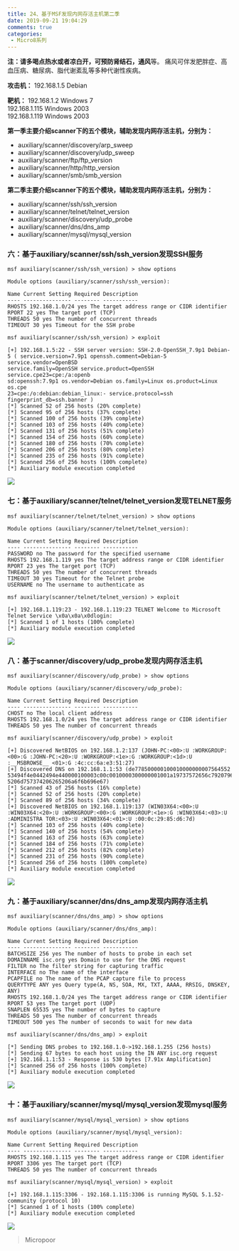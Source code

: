 ```yaml
---
title: 24、基于MSF发现内网存活主机第二季
date: 2019-09-21 19:04:29
comments: true
categories: 
 - Micro8系列
---
```



**注：**请多喝点热水或者凉白开，可预防**肾结石，通风**等。
痛风可伴发肥胖症、高血压病、糖尿病、脂代谢紊乱等多种代谢性疾病。

**攻击机：**
192.168.1.5 Debian

**靶机：** 
192.168.1.2 Windows 7  
192.168.1.115 Windows 2003  
192.168.1.119 Windows 2003

**第一季主要介绍scanner下的五个模块，辅助发现内网存活主机，分别为：**

* auxiliary/scanner/discovery/arp_sweep 
* auxiliary/scanner/discovery/udp_sweep
* auxiliary/scanner/ftp/ftp_version 
* auxiliary/scanner/http/http_version
* auxiliary/scanner/smb/smb_version

**第二季主要介绍scanner下的五个模块，辅助发现内网存活主机，分别为：**

* auxiliary/scanner/ssh/ssh_version 
* auxiliary/scanner/telnet/telnet_version
* auxiliary/scanner/discovery/udp_probe 
* auxiliary/scanner/dns/dns_amp
* auxiliary/scanner/mysql/mysql_version

### 六：基于auxiliary/scanner/ssh/ssh_version发现SSH服务
```code
msf auxiliary(scanner/ssh/ssh_version) > show options 

Module options (auxiliary/scanner/ssh/ssh_version): 

Name Current Setting Required Description
‐‐‐‐ ‐‐‐‐‐‐‐‐‐‐‐‐‐‐‐ ‐‐‐‐‐‐‐‐ ‐‐‐‐‐‐‐‐‐‐‐
RHOSTS 192.168.1.0/24 yes The target address range or CIDR identifier
RPORT 22 yes The target port (TCP)
THREADS 50 yes The number of concurrent threads
TIMEOUT 30 yes Timeout for the SSH probe 

msf auxiliary(scanner/ssh/ssh_version) > exploit 

[+] 192.168.1.5:22 ‐ SSH server version: SSH‐2.0‐OpenSSH_7.9p1 Debian‐5 ( service.version=7.9p1 openssh.comment=Debian‐5 service.vendor=OpenBSD
service.family=OpenSSH service.product=OpenSSH service.cpe23=cpe:/a:openb
sd:openssh:7.9p1 os.vendor=Debian os.family=Linux os.product=Linux os.cpe
23=cpe:/o:debian:debian_linux:‐ service.protocol=ssh fingerprint_db=ssh.banner )
[*] Scanned 52 of 256 hosts (20% complete)
[*] Scanned 95 of 256 hosts (37% complete)
[*] Scanned 100 of 256 hosts (39% complete)
[*] Scanned 103 of 256 hosts (40% complete)
[*] Scanned 131 of 256 hosts (51% complete)
[*] Scanned 154 of 256 hosts (60% complete)
[*] Scanned 180 of 256 hosts (70% complete)
[*] Scanned 206 of 256 hosts (80% complete)
[*] Scanned 235 of 256 hosts (91% complete)
[*] Scanned 256 of 256 hosts (100% complete)
[*] Auxiliary module execution completed
```
![](../do/media/807c52e59e46d0f2e9e95d01437eeb14.jpg)

### 七：基于auxiliary/scanner/telnet/telnet_version发现TELNET服务

```code
msf auxiliary(scanner/telnet/telnet_version) > show options 

Module options (auxiliary/scanner/telnet/telnet_version): 

Name Current Setting Required Description
‐‐‐‐ ‐‐‐‐‐‐‐‐‐‐‐‐‐‐‐ ‐‐‐‐‐‐‐‐ ‐‐‐‐‐‐‐‐‐‐‐
PASSWORD no The password for the specified username
RHOSTS 192.168.1.119 yes The target address range or CIDR identifier
RPORT 23 yes The target port (TCP)
THREADS 50 yes The number of concurrent threads
TIMEOUT 30 yes Timeout for the Telnet probe
USERNAME no The username to authenticate as 

msf auxiliary(scanner/telnet/telnet_version) > exploit 

[+] 192.168.1.119:23 ‐ 192.168.1.119:23 TELNET Welcome to Microsoft Telnet Service \x0a\x0a\x0dlogin:
[*] Scanned 1 of 1 hosts (100% complete)
[*] Auxiliary module execution completed
```
![](../do/media/c089625576a0bc03d7c27c5e8a29bf76.jpg)

### 八：基于scanner/discovery/udp_probe发现内网存活主机
```code
msf auxiliary(scanner/discovery/udp_probe) > show options 

Module options (auxiliary/scanner/discovery/udp_probe): 

Name Current Setting Required Description
‐‐‐‐ ‐‐‐‐‐‐‐‐‐‐‐‐‐‐‐ ‐‐‐‐‐‐‐‐ ‐‐‐‐‐‐‐‐‐‐‐
CHOST no The local client address
RHOSTS 192.168.1.0/24 yes The target address range or CIDR identifier
THREADS 50 yes The number of concurrent threads 

msf auxiliary(scanner/discovery/udp_probe) > exploit 

[+] Discovered NetBIOS on 192.168.1.2:137 (JOHN‐PC:<00>:U :WORKGROUP:
<00>:G :JOHN‐PC:<20>:U :WORKGROUP:<1e>:G :WORKGROUP:<1d>:U
:__MSBROWSE__ <01>:G :4c:cc:6a:e3:51:27)
[+] Discovered DNS on 192.168.1.1:53 (de778500000100010000000007564552  53494f4e0442494e440000100003c00c0010000300000001001a19737572656c7920796f7
5206d757374206265206a6f6b696e67)
[*] Scanned 43 of 256 hosts (16% complete)
[*] Scanned 52 of 256 hosts (20% complete)
[*] Scanned 89 of 256 hosts (34% complete)
[+] Discovered NetBIOS on 192.168.1.119:137 (WIN03X64:<00>:U :WIN03X64:<20>:U :WORKGROUP:<00>:G :WORKGROUP:<1e>:G :WIN03X64:<03>:U
:ADMINISTRA TOR:<03>:U :WIN03X64:<01>:U :00:0c:29:85:d6:7d)
[*] Scanned 103 of 256 hosts (40% complete)
[*] Scanned 140 of 256 hosts (54% complete)
[*] Scanned 163 of 256 hosts (63% complete)
[*] Scanned 184 of 256 hosts (71% complete)
[*] Scanned 212 of 256 hosts (82% complete)
[*] Scanned 231 of 256 hosts (90% complete)
[*] Scanned 256 of 256 hosts (100% complete)
[*] Auxiliary module execution completed
```
![](../do/media/af10a3aff554c008158ff0e85b036489.jpg)

### 九：基于auxiliary/scanner/dns/dns_amp发现内网存活主机
```code
msf auxiliary(scanner/dns/dns_amp) > show options 

Module options (auxiliary/scanner/dns/dns_amp): 

Name Current Setting Required Description
‐‐‐‐ ‐‐‐‐‐‐‐‐‐‐‐‐‐‐‐ ‐‐‐‐‐‐‐‐ ‐‐‐‐‐‐‐‐‐‐‐
BATCHSIZE 256 yes The number of hosts to probe in each set
DOMAINNAME isc.org yes Domain to use for the DNS request
FILTER no The filter string for capturing traffic
INTERFACE no The name of the interface
PCAPFILE no The name of the PCAP capture file to process
QUERYTYPE ANY yes Query type(A, NS, SOA, MX, TXT, AAAA, RRSIG, DNSKEY, ANY)
RHOSTS 192.168.1.0/24 yes The target address range or CIDR identifier
RPORT 53 yes The target port (UDP)
SNAPLEN 65535 yes The number of bytes to capture
THREADS 50 yes The number of concurrent threads
TIMEOUT 500 yes The number of seconds to wait for new data 

msf auxiliary(scanner/dns/dns_amp) > exploit 

[*] Sending DNS probes to 192.168.1.0‐>192.168.1.255 (256 hosts)
[*] Sending 67 bytes to each host using the IN ANY isc.org request
[+] 192.168.1.1:53 ‐ Response is 530 bytes [7.91x Amplification]
[*] Scanned 256 of 256 hosts (100% complete)
[*] Auxiliary module execution completed
```
![](../do/media/3fc4759c9996757b077c7a33694e0dea.jpg)

### 十：基于auxiliary/scanner/mysql/mysql_version发现mysql服务
```code
msf auxiliary(scanner/mysql/mysql_version) > show options 

Module options (auxiliary/scanner/mysql/mysql_version): 

Name Current Setting Required Description
‐‐‐‐ ‐‐‐‐‐‐‐‐‐‐‐‐‐‐‐ ‐‐‐‐‐‐‐‐ ‐‐‐‐‐‐‐‐‐‐‐
RHOSTS 192.168.1.115 yes The target address range or CIDR identifier
RPORT 3306 yes The target port (TCP)
THREADS 50 yes The number of concurrent threads 

msf auxiliary(scanner/mysql/mysql_version) > exploit 

[+] 192.168.1.115:3306 ‐ 192.168.1.115:3306 is running MySQL 5.1.52‐community (protocol 10)
[*] Scanned 1 of 1 hosts (100% complete)
[*] Auxiliary module execution completed
```
![](../do/media/d25ea6b152f71fa64120456845df5597.jpg)


>   Micropoor
